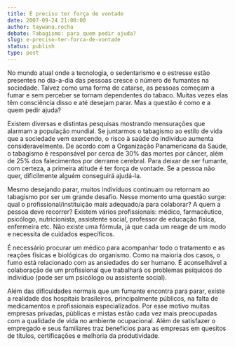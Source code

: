 ```yaml
---
title: É preciso ter força de vontade
date: 2007-09-24 21:00:00
author: taywana.rocha
debate: Tabagismo: para quem pedir ajuda?
slug: e-preciso-ter-forca-de-vontade
status: publish 
type: post
---
```


No mundo atual onde a tecnologia, o sedentarismo e o estresse estão presentes no dia-a-dia das pessoas cresce o número de fumantes na sociedade. Talvez como uma forma de catarse, as pessoas começam a fumar e sem perceber se tornam dependentes do tabaco. Muitas vezes elas têm consciência disso e até desejam parar. Mas a questão é como e a quem pedir ajuda?


Existem diversas e distintas pesquisas mostrando mensurações que alarmam a população mundial. Se juntarmos o tabagismo ao estilo de vida que a sociedade vem exercendo, o risco à saúde do indivíduo aumenta consideravelmente. De acordo com a Organização Panamericana da Saúde, o tabagismo é responsável por cerca de 30% das mortes por câncer, além de 25% dos falecimentos por derrame cerebral. Para deixar de ser fumante, com certeza, a primeira atitude é ter força de vontade. Se a pessoa não quer, dificilmente alguém conseguirá ajudá-la.


Mesmo desejando parar, muitos indivíduos continuam ou retornam ao tabagismo por ser um grande desafio. Nesse momento uma questão surge: qual o profissional/instituição mais adequado/a para colaborar? A quem a pessoa deve recorrer? Existem vários profissionais: médico, farmacêutico, psicólogo, nutricionista, assistente social, professor de educação física, enfermeira etc. Não existe uma fórmula, já que cada um reage de um modo e necessita de cuidados específicos.


É necessário procurar um médico para acompanhar todo o tratamento e as reações físicas e biológicas do organismo. Como na maioria dos casos, o fumo está relacionado com as ansiedades do ser humano. É aconselhável a colaboração de um profissional que trabalhará os problemas psíquicos do indivíduo (pode ser um psicólogo ou assistente social).


Além das dificuldades normais que um fumante encontra para parar, existe a realidade dos hospitais brasileiros, principalmente públicos, na falta de medicamentos e profissionais especializados. Por esse motivo muitas empresas privadas, públicas e mistas estão cada vez mais preocupadas com a qualidade de vida no ambiente ocupacional. Além de satisfazer o empregado e seus familiares traz benefícios para as empresas em quesitos de títulos, certificações e melhoria da produtividade. 


